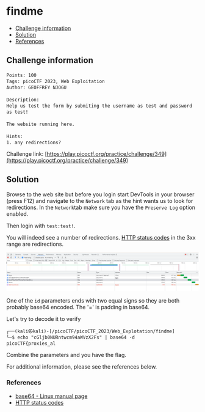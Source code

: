 # findme

- [Challenge information](#challenge-information)
- [Solution](#solution)
- [References](#references)

## Challenge information
```
Points: 100
Tags: picoCTF 2023, Web Exploitation
Author: GEOFFREY NJOGU

Description:
Help us test the form by submiting the username as test and password as test!

The website running here.

Hints:
1. any redirections?
```
Challenge link: [https://play.picoctf.org/practice/challenge/349](https://play.picoctf.org/practice/challenge/349)

## Solution

Browse to the web site but before you login start DevTools in your browser (press F12) and navigate to the `Network` tab as the hint wants us to look for redirections. 
In the `Network`tab make sure you have the `Preserve Log` option enabled.

Then login with `test:test!`.

You will indeed see a number of redirections. [HTTP status codes](https://developer.mozilla.org/en-US/docs/Web/HTTP/Status) in the 3xx range are redirections.

![Redirections when logging in](Redirections_in_the_findme_challenge.png)

One of the `id` parameters ends with two equal signs so they are both probably base64 encoded. The '=' is padding in base64.

Let's try to decode it to verify
```
┌──(kali㉿kali)-[/picoCTF/picoCTF_2023/Web_Explotation/findme]
└─$ echo "cGljb0NURntwcm94aWVzX2Fs" | base64 -d
picoCTF{proxies_al  
```

Combine the parameters and you have the flag.

For additional information, please see the references below.

### References

- [base64 - Linux manual page](https://man7.org/linux/man-pages/man1/base64.1.html)
- [HTTP status codes](https://developer.mozilla.org/en-US/docs/Web/HTTP/Status)
